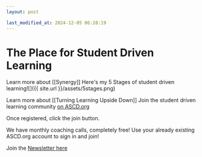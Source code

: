 ```yaml
---
layout: post

last_modified_at: 2024-12-05 06:28:19
---
```

The Place for Student Driven Learning
=====================================

Learn more about [[Synergy]]
Here's my 5 Stages of student driven learning![]({{ site.url }}/assets/5stages.png)

Learn more about [[Turning Learning Upside Down]]
Join the student driven learning community [on ASCD.org](https://ascdcommunity.ascd.org/group/23-student-driven-learning)

Once registered, click the join button.

We have monthly coaching calls, completely free! Use your already existing ASCD.org account to sign in and join!

Join the [Newsletter here](https://studentdrivenlearning.net)
